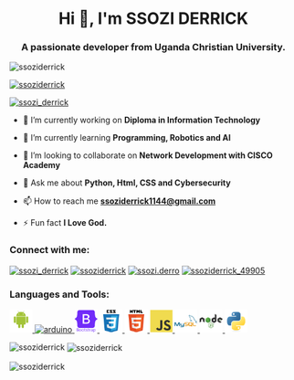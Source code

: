 <h1 align="center">Hi 👋, I'm SSOZI DERRICK</h1>
<h3 align="center">A passionate developer from Uganda Christian University.</h3>

<p align="left"> <img src="https://komarev.com/ghpvc/?username=ssoziderrick&label=Profile%20views&color=0e75b6&style=flat" alt="ssoziderrick" /> </p>

<p align="left"> <a href="https://github.com/ryo-ma/github-profile-trophy"><img src="https://github-profile-trophy.vercel.app/?username=ssoziderrick" alt="ssoziderrick" /></a> </p>

<p align="left"> <a href="https://twitter.com/ssozi_derrick" target="blank"><img src="https://img.shields.io/twitter/follow/ssozi_derrick?logo=twitter&style=for-the-badge" alt="ssozi_derrick" /></a> </p>

- 🔭 I’m currently working on **Diploma in Information Technology**

- 🌱 I’m currently learning **Programming, Robotics and AI**

- 👯 I’m looking to collaborate on **Network Development with CISCO Academy**

- 💬 Ask me about **Python, Html, CSS and Cybersecurity**

- 📫 How to reach me **ssoziderrick1144@gmail.com**

- ⚡ Fun fact **I Love God.**

<h3 align="left">Connect with me:</h3>
<p align="left">
<a href="https://twitter.com/ssozi_derrick" target="blank"><img align="center" src="https://raw.githubusercontent.com/rahuldkjain/github-profile-readme-generator/master/src/images/icons/Social/twitter.svg" alt="ssozi_derrick" height="30" width="40" /></a>
<a href="https://linkedin.com/in/ssoziderrick" target="blank"><img align="center" src="https://raw.githubusercontent.com/rahuldkjain/github-profile-readme-generator/master/src/images/icons/Social/linked-in-alt.svg" alt="ssoziderrick" height="30" width="40" /></a>
<a href="https://instagram.com/ssozi.derro" target="blank"><img align="center" src="https://raw.githubusercontent.com/rahuldkjain/github-profile-readme-generator/master/src/images/icons/Social/instagram.svg" alt="ssozi.derro" height="30" width="40" /></a>
<a href="https://discord.gg/ssoziderrick_49905" target="blank"><img align="center" src="https://raw.githubusercontent.com/rahuldkjain/github-profile-readme-generator/master/src/images/icons/Social/discord.svg" alt="ssoziderrick_49905" height="30" width="40" /></a>
</p>

<h3 align="left">Languages and Tools:</h3>
<p align="left"> <a href="https://developer.android.com" target="_blank" rel="noreferrer"> <img src="https://raw.githubusercontent.com/devicons/devicon/master/icons/android/android-original-wordmark.svg" alt="android" width="40" height="40"/> </a> <a href="https://www.arduino.cc/" target="_blank" rel="noreferrer"> <img src="https://cdn.worldvectorlogo.com/logos/arduino-1.svg" alt="arduino" width="40" height="40"/> </a> <a href="https://getbootstrap.com" target="_blank" rel="noreferrer"> <img src="https://raw.githubusercontent.com/devicons/devicon/master/icons/bootstrap/bootstrap-plain-wordmark.svg" alt="bootstrap" width="40" height="40"/> </a> <a href="https://www.w3schools.com/css/" target="_blank" rel="noreferrer"> <img src="https://raw.githubusercontent.com/devicons/devicon/master/icons/css3/css3-original-wordmark.svg" alt="css3" width="40" height="40"/> </a> <a href="https://www.w3.org/html/" target="_blank" rel="noreferrer"> <img src="https://raw.githubusercontent.com/devicons/devicon/master/icons/html5/html5-original-wordmark.svg" alt="html5" width="40" height="40"/> </a> <a href="https://developer.mozilla.org/en-US/docs/Web/JavaScript" target="_blank" rel="noreferrer"> <img src="https://raw.githubusercontent.com/devicons/devicon/master/icons/javascript/javascript-original.svg" alt="javascript" width="40" height="40"/> </a> <a href="https://www.mysql.com/" target="_blank" rel="noreferrer"> <img src="https://raw.githubusercontent.com/devicons/devicon/master/icons/mysql/mysql-original-wordmark.svg" alt="mysql" width="40" height="40"/> </a> <a href="https://nodejs.org" target="_blank" rel="noreferrer"> <img src="https://raw.githubusercontent.com/devicons/devicon/master/icons/nodejs/nodejs-original-wordmark.svg" alt="nodejs" width="40" height="40"/> </a> <a href="https://www.python.org" target="_blank" rel="noreferrer"> <img src="https://raw.githubusercontent.com/devicons/devicon/master/icons/python/python-original.svg" alt="python" width="40" height="40"/> </a> </p>

<p><img align="left" src="https://github-readme-stats.vercel.app/api/top-langs?username=ssoziderrick&show_icons=true&locale=en&layout=compact" alt="ssoziderrick" /></p>

<p>&nbsp;<img align="center" src="https://github-readme-stats.vercel.app/api?username=ssoziderrick&show_icons=true&locale=en" alt="ssoziderrick" /></p>

<p><img align="center" src="https://github-readme-streak-stats.herokuapp.com/?user=ssoziderrick&" alt="ssoziderrick" /></p>
